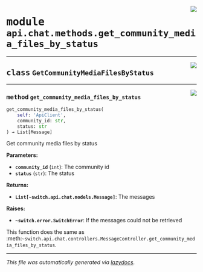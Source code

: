 <!-- markdownlint-disable -->

<a href="https://github.com/switchcollab/Switch-Bots-Python-Library/tree/main/src/switch/api/chat/methods/get_community_media_files_by_status.py#L0"><img align="right" src="https://img.shields.io/badge/-source-cccccc?style=flat-square"/></a>

# <kbd>module</kbd> `api.chat.methods.get_community_media_files_by_status`






---

<a href="https://github.com/switchcollab/Switch-Bots-Python-Library/tree/main/src/switch/api/chat/methods/get_community_media_files_by_status.py#L6"><img align="right" src="https://img.shields.io/badge/-source-cccccc?style=flat-square"/></a>

## <kbd>class</kbd> `GetCommunityMediaFilesByStatus`







---

<a href="https://github.com/switchcollab/Switch-Bots-Python-Library/tree/main/src/switch/api/chat/methods/get_community_media_files_by_status.py#L7"><img align="right" src="https://img.shields.io/badge/-source-cccccc?style=flat-square"/></a>

### <kbd>method</kbd> `get_community_media_files_by_status`

```python
get_community_media_files_by_status(
    self: 'ApiClient',
    community_id: str,
    status: str
) → List[Message]
```

Get community media files by status 



**Parameters:**
 
 - <b>`community_id`</b> (``int``):  The community id 
 - <b>`status`</b> (``str``):  The status 



**Returns:**
 
 - <b>```List[~switch.api.chat.models.Message]```</b>:  The messages 



**Raises:**
 
 - <b>```~switch.error.SwitchError```</b>:  If the messages could not be retrieved 

This function does the same as :meth:`~switch.api.chat.controllers.MessageController.get_community_media_files_by_status`. 




---

_This file was automatically generated via [lazydocs](https://github.com/ml-tooling/lazydocs)._
